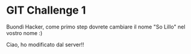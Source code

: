 # GIT Challenge 1

Buondì Hacker, come primo step dovrete cambiare il nome "So Lillo" nel vostro nome :)

Ciao, ho modificato dal server!!
